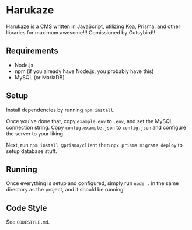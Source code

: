# Harukaze

Harukaze is a CMS written in JavaScript, utilizing Koa, Prisma, and other libraries for maximum awesome!!! Comissioned by Gutsybird!!

## Requirements
 - Node.js
 - npm (if you already have Node.js, you probably have this)
 - MySQL (or MariaDB)

## Setup
Install dependencies by running `npm install`.

Once you've done that, copy `example.env` to `.env`, and set the MySQL connection string.
Copy `config.example.json` to `config.json` and configure the server to your liking.

Next, run `npm install @prisma/client` then `npx prisma migrate deploy` to setup database stuff.

## Running
Once everything is setup and configured, simply run `node .` in the same directory as the project, and it should be running!

## Code Style
See `CODESTYLE.md`.